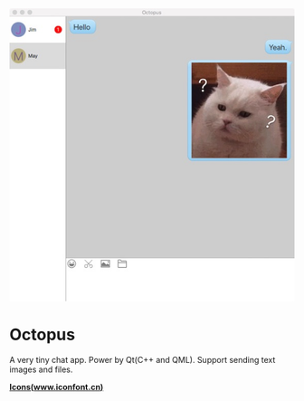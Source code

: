 
![preview]

# Octopus
A very tiny chat app. Power by Qt(C++ and QML). Support sending text images and files.

__[Icons(www.iconfont.cn)](https://www.iconfont.cn)__

[preview]:./preview.jpg

